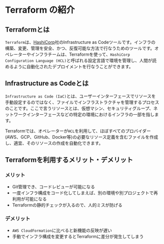 # Terraform の紹介

## Terraformとは

`Terraform`は、[HashiCorp](https://www.hashicorp.com/)社のInfrastructure as Codeツールです。インフラの構築、変更、管理を安全、かつ、反復可能な方法で行なうためのツールです。オペレーターやインフラチームは、Terraformを使って、`HashiCorp Configuration Language (HCL)`と呼ばれる設定言語で環境を管理し、人間が読めるように自動化されたデプロイメントを行なうことができます。

## Infrastructure as Codeとは

`Infrastructure as Code (IaC)`とは、ユーザーインターフェースでリソースを手動設定するのではなく、ファイルでインフラストラクチャを管理するプロセスのことです。ここで言うリソースとは、仮想マシン、セキュリティグループ、ネットワークインターフェースなどの特定の環境におけるインフラの一部を指します。

Terraformでは、オペレーターが`HCL`を利用して、ほぼすべてのプロバイダー(AWS、GCP、GitHub、Docker等)の必要なリソース定義を含むファイルを作成し、適宜、そのリソースの作成を自動化できます。

## Terraformを利用するメリット・デメリット

### メリット

- Git管理でき、コードレビューが可能になる
- 一度インフラ構成をコード化してしまえば、別の環境や別プロジェクトで再利用が可能になる
- Terraformの静的チェックが入るので、人的ミスが防げる

### デメリット

- `AWS CloudFormation`に比べると新機能の反映が遅い
- 手動でインフラ構成を変更するとTerraformに差分が発生してしまう
